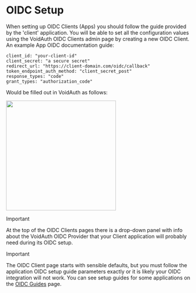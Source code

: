 # OIDC Setup

When setting up OIDC Clients (Apps) you should follow the guide provided by the 'client' application. You will be able to set all the configuration values using the VoidAuth OIDC Clients admin page by creating a new OIDC Client. An example App OIDC documentation guide:

```
client_id: "your-client-id"
client_secret: "a secure secret"
redirect_url: "https://client-domain.com/oidc/callback"
token_endpoint_auth_method: "client_secret_post"
response_types: "code"
grant_types: "authorization_code"
```
Would be filled out in VoidAuth as follows:

<img src="https://raw.githubusercontent.com/voidauth/voidauth/refs/heads/main/docs/public/oidc_client.png" width="300">

> [!IMPORTANT]
> At the top of the OIDC Clients pages there is a drop-down panel with info about the VoidAuth OIDC Provider that your Client application will probably need during its OIDC setup.

> [!IMPORTANT]
> The OIDC Client page starts with sensible defaults, but you must follow the application OIDC setup guide parameters exactly or it is likely your OIDC integration will not work. You can see setup guides for some applications on the [OIDC Guides](https://github.com/voidauth/voidauth/wiki/OIDC-Guides) page.